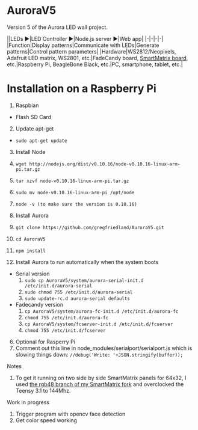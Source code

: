 AuroraV5
===========

Version 5 of the Aurora LED wall project.

||LEDs ▶︎|LED Controller ▶︎|Node.js server ▶︎|Web app|
|-|-|-|-|
|Function|Display patterns|Communicate with LEDs|Generate patterns|Control pattern parameters|
|Hardware|WS2812/Neopixels, Adafruit LED matrix, WS2801, etc.|FadeCandy board, [SmartMatrix board](https://www.adafruit.com/products/1902), etc.|Raspberry Pi, BeagleBone Black, etc.|PC, smartphone, tablet, etc.|

# Installation on a Raspberry Pi

1. Raspbian
 * Flash SD Card

2. Update apt-get
  * `sudo apt-get update`

3. Install Node
  1. `wget http://nodejs.org/dist/v0.10.16/node-v0.10.16-linux-arm-pi.tar.gz`
  2. `tar xzvf node-v0.10.16-linux-arm-pi.tar.gz`
  3. `sudo mv node-v0.10.16-linux-arm-pi /opt/node`
  4. `node -v (to make sure the version is 0.10.16)`

4. Install Aurora
  1. `git clone https://github.com/gregfriedland/AuroraV5.git`
  2. `cd AuroraV5`
  3. `npm install`

5. Install Aurora to run automatically when the system boots
  * Serial version
    1. `sudo cp AuroraV5/system/aurora-serial-init.d /etc/init.d/aurora-serial`
    2. `sudo chmod 755 /etc/init.d/aurora-serial`
    3. `sudo update-rc.d aurora-serial defaults`
  * Fadecandy version
    1. `cp AuroraV5/system/aurora-fc-init.d /etc/init.d/aurora-fc`
    2. `chmod 755 /etc/init.d/aurora-fc`
    3. `cp AuroraV5/system/fcserver-init.d /etc/init.d/fcserver`
    4. `chmod 755 /etc/init.d/fcserver`

6. Optional for Rasperry Pi
  1. Comment out this line in node_modules/serialport/serialport.js which is slowing things down: `//debug('Write: '+JSON.stringify(buffer));`


Notes
1. To get it running on two side by side SmartMatrix panels for 64x32, I used [the rgb48 branch of my SmartMatrix fork](https://github.com/gregfriedland/SmartMatrix) and overclocked the Teensy 3.1 to 144Mhz.

Work in progress
1. Trigger program with opencv face detection
1. Get color speed working
